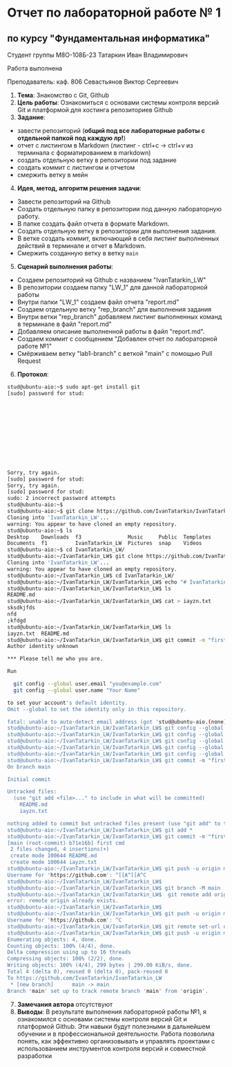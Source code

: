 # Отчет по лабораторной работе № 1
## по курсу "Фундаментальная информатика"

Студент группы М8О-108Б-23 Татаркин Иван Владимирович

Работа выполнена 

Преподаватель: каф. 806 Севастьянов Виктор Сергеевич

1. **Тема**: Знакомство с Git, Github
2. **Цель работы**: Ознакомиться с основами системы контроля версий Git и платформой для хостинга репозиториев Github
3. **Задание**: 
 - завести репозиторий (**общий под все лабораторные работы с отдельной папкой под каждую лр!**)
- отчет с листингом в Markdown (листинг - ctrl+c -> ctrl+v из терминала с форматированием в markdown)
- создать отдельную ветку в репозитории под задание
- создать коммит с листингом и отчетом
- смержить ветку в мейн
4. **Идея, метод, алгоритм решения задачи**: 
- Завести репозиторий на Github
- Создать отдельную папку в репозитории под данную лабораторную работу.
- В папке создать файл отчета в формате Markdown.
- Создать отдельную ветку в репозитории для выполнения задания.
- В ветке создать коммит, включающий в себя листинг выполненных действий в терминале и отчет в Markdown.
- Смержить созданную ветку в ветку `main`
5. **Сценарий выполнения работы**:
- Создаем репозиторий на Github с названием "IvanTatarkin_LW"
- В репозитории создаем папку "LW_1" для данной лабораторной работы
- Внутри папки "LW_1" создаем файл отчета "report.md"
- Создаем отдельную ветку "rep_branch" для выполнения задания
- Внутри ветки "rep_branch" добавляем листинг выполненных команд в терминале в файл "report.md"
- Добавляем описание выполненной работы в файл "report.md".
- Создаем коммит с сообщением "Добавлен отчет по лабораторной работе №1"
- Смёрживаем ветку "lab1-branch" с веткой "main" с помощью Pull Request
6. **Протокол**: 
```bash
stud@ubuntu-aio:~$ sudo apt-get install git
[sudo] password for stud: 












Sorry, try again.
[sudo] password for stud: 
Sorry, try again.
[sudo] password for stud: 
sudo: 2 incorrect password attempts
stud@ubuntu-aio:~$ 
stud@ubuntu-aio:~$ git clone https://github.com/IvanTatarkin/IvanTatarkin_LW.git
Cloning into 'IvanTatarkin_LW'...
warning: You appear to have cloned an empty repository.
stud@ubuntu-aio:~$ ls
Desktop    Downloads  f3               Music     Public  Templates
Documents  f1         IvanTatarkin_LW  Pictures  snap    Videos
stud@ubuntu-aio:~$ cd IvanTatarkin_LW/
stud@ubuntu-aio:~/IvanTatarkin_LW$ git clone https://github.com/IvanTatarkin/IvanTatarkin_LW.git
Cloning into 'IvanTatarkin_LW'...
warning: You appear to have cloned an empty repository.
stud@ubuntu-aio:~/IvanTatarkin_LW$ cd IvanTatarkin_LW/
stud@ubuntu-aio:~/IvanTatarkin_LW/IvanTatarkin_LW$ echo "# IvanTatarkin_LW" >> README.md
stud@ubuntu-aio:~/IvanTatarkin_LW/IvanTatarkin_LW$ ls
README.md
stud@ubuntu-aio:~/IvanTatarkin_LW/IvanTatarkin_LW$ cat > iayzn.txt
sksdkjfds
nfd
;kfdgd
stud@ubuntu-aio:~/IvanTatarkin_LW/IvanTatarkin_LW$ ls
iayzn.txt  README.md
stud@ubuntu-aio:~/IvanTatarkin_LW/IvanTatarkin_LW$ git commit -m "first cmd"
Author identity unknown

*** Please tell me who you are.

Run

  git config --global user.email "you@example.com"
  git config --global user.name "Your Name"

to set your account's default identity.
Omit --global to set the identity only in this repository.

fatal: unable to auto-detect email address (got 'stud@ubuntu-aio.(none)')
stud@ubuntu-aio:~/IvanTatarkin_LW/IvanTatarkin_LW$ git config --global user.email "ivankrut9@yandex.ru"
stud@ubuntu-aio:~/IvanTatarkin_LW/IvanTatarkin_LW$ git config --global user.email "IvanTatarkin"
stud@ubuntu-aio:~/IvanTatarkin_LW/IvanTatarkin_LW$ git config --global user.email "ivankrut9@yandex.ru"
stud@ubuntu-aio:~/IvanTatarkin_LW/IvanTatarkin_LW$ git config --global user.name "IvanTatarkin"
stud@ubuntu-aio:~/IvanTatarkin_LW/IvanTatarkin_LW$ git config --global user.password "Rehcfrjdf1"
stud@ubuntu-aio:~/IvanTatarkin_LW/IvanTatarkin_LW$ git commit -m "first cmd"
On branch main

Initial commit

Untracked files:
  (use "git add <file>..." to include in what will be committed)
	README.md
	iayzn.txt

nothing added to commit but untracked files present (use "git add" to track)
stud@ubuntu-aio:~/IvanTatarkin_LW/IvanTatarkin_LW$ git add *
stud@ubuntu-aio:~/IvanTatarkin_LW/IvanTatarkin_LW$ git commit -m "first cmd"
[main (root-commit) b71e16b] first cmd
 2 files changed, 4 insertions(+)
 create mode 100644 README.md
 create mode 100644 iayzn.txt
stud@ubuntu-aio:~/IvanTatarkin_LW/IvanTatarkin_LW$ git push -u origin main
Username for 'https://github.com': ^[[A^[[A^C
stud@ubuntu-aio:~/IvanTatarkin_LW/IvanTatarkin_LW$ 
stud@ubuntu-aio:~/IvanTatarkin_LW/IvanTatarkin_LW$ git branch -M main
stud@ubuntu-aio:~/IvanTatarkin_LW/IvanTatarkin_LW$  git remote add origin https://github.com/IvanTatarkin/IvanTatarkin_LW.git
error: remote origin already exists.
stud@ubuntu-aio:~/IvanTatarkin_LW/IvanTatarkin_LW$ 
stud@ubuntu-aio:~/IvanTatarkin_LW/IvanTatarkin_LW$ git push -u origin main
Username for 'https://github.com': ^C
stud@ubuntu-aio:~/IvanTatarkin_LW/IvanTatarkin_LW$ git remote set-url origin https://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@github.com/IvanTatarkin/IvanTatarkin_LW
stud@ubuntu-aio:~/IvanTatarkin_LW/IvanTatarkin_LW$ git push -u origin main
Enumerating objects: 4, done.
Counting objects: 100% (4/4), done.
Delta compression using up to 16 threads
Compressing objects: 100% (2/2), done.
Writing objects: 100% (4/4), 299 bytes | 299.00 KiB/s, done.
Total 4 (delta 0), reused 0 (delta 0), pack-reused 0
To https://github.com/IvanTatarkin/IvanTatarkin_LW
 * [new branch]      main -> main
Branch 'main' set up to track remote branch 'main' from 'origin'.
```
7. **Замечания автора** отсутствуют
8. **Выводы**: В результате выполнения лабораторной работы №1, я ознакомился с основами системы контроля версий Git и платформой Github. Эти навыки будут полезными в дальнейшем обучении и в профессиональной деятельности. Работа позволила понять, как эффективно организовывать и управлять проектами с использованием инструментов контроля версий и совместной разработки
